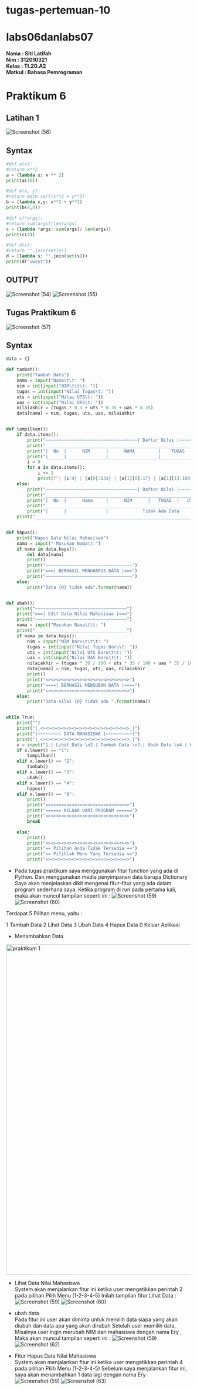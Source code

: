 # tugas-pertemuan-10
# labs06danlabs07
**Nama	   	: Siti Latifah** <br>
**Nim	  	  : 312010321** <br>
**Kelas	  	: TI.20.A2** <br>
**Matkul	  : Bahasa Pemrograman** <br>


# Praktikum 6
## Latihan 1
![Screenshot (56)](https://user-images.githubusercontent.com/73010098/100722150-de52c280-33f2-11eb-8fd9-ab5f6130655c.png)
## Syntax
```python
#def a(x):
#return x**2
a = (lambda x: x ** 2)
print(a(10))

#def b(x, y):
#return math.sqrt(x**2 + y**2)
b = (lambda x,y: x**2 + y**2)
print(b(4,8))

#def c(*args):
#return sum(args)/len(args)
c = (lambda *args: sum(args)/ len(args))
print(c(4))

#def d(s):
#return "".join(set(s))
d = (lambda s: "".join(set(s)))
print(d("vwxyz"))
```
## OUTPUT
![Screenshot (54)](https://user-images.githubusercontent.com/73010098/100722351-1b1eb980-33f3-11eb-892d-139d7aea24c0.png)
![Screenshot (55)](https://user-images.githubusercontent.com/73010098/100722375-2245c780-33f3-11eb-91c1-c7b6282d3d70.png)

## Tugas Praktikum 6
![Screenshot (57)](https://user-images.githubusercontent.com/73010098/100837668-9a6bc600-34a3-11eb-941a-d4187e186637.png)
## Syntax
```python
data = {}

def tambah():
    print("Tambah Data")
    nama = input("Nama\t\t: ")
    nim = int(input("NIM\t\t\t: "))
    tugas = int(input("NIlai Tugas\t: "))
    uts = int(input("Nilai UTS\t: "))
    uas = int(input("Nilai UAS\t: "))
    nilaiakhir = (tugas * 0.3 + uts * 0.35 + uas * 0.35)
    data[nama] = nim, tugas, uts, uas, nilaiakhir


def tampilkan():
    if data.items():
        print("~~~~~~~~~~~~~~~~~~~~~~~~~~~~~~~~~~~| Daftar Nilai |~~~~~~~~~~~~~~~~~~~~~~~~~~~~~~~~~~~")
        print("_______________________________________________________________________________________")
        print("|  No  |      NIM      |      NAMA         |    TUGAS   |   UTS   |   UAS   | AKHIR  |")
        print("|______|_______________|___________________|____________|_________|_________|________|__")
        i = 0
        for a in data.items():
            i += 1
            print(f"| {i:4} | {a[0]:13s} | {a[1][0]:17} | {a[1][1]:10d} |  {a[1][2]:6d} | {a[1][2]:7d} | {a[1][4]:6.2f} | ")
    else:
        print("~~~~~~~~~~~~~~~~~~~~~~~~~~~~~~~~~~~| Daftar Nilai |~~~~~~~~~~~~~~~~~~~~~~~~~~~~~~~~~~~")
        print("_______________________________________________________________________________________")
        print("|  No  |      Nama     |      NIM      |   TUGAS  |   UTS   |   UAS   | Nilai Akhir  |")
        print("_______________________________________________________________________________________")
        print("|      |               |             Tidak Ada Data         |         |                |")
    print("____________________________________________________________________________________________")


def hapus():
    print("Hapus Data Nilai Mahasiswa")
    nama = input(" Masukan Nama\t:")
    if nama in data.keys():
        del data[nama]
        print()
        print("~~~~~~~~~~~~~~~~~~~~~~~~~~~~~~~~~")
        print("===| BERHASIL MENGHAPUS DATA |===")
        print("~~~~~~~~~~~~~~~~~~~~~~~~~~~~~~~~~")
    else:
        print("Data {0} tidak ada".format(nama))


def ubah():
    print("~~~~~~~~~~~~~~~~~~~~~~~~~~~~~~~~~~~")
    print("===| Edit Data Nilai Mahasiswa |===")
    print("~~~~~~~~~~~~~~~~~~~~~~~~~~~~~~~~~~~")
    nama = input("Masukan Nama\t\t: ")
    print("___________________________________")
    if nama in data.keys():
        nim = input("NIM baru\t\t\t: ")
        tugas = int(input("Nilai Tugas Baru\t: "))
        uts = int(input("Nilai UTS Baru\t\t: "))
        uas = int(input("Nilai UAS Baru\t\t: "))
        nilaiakhir = (tugas * 30 / 100 + uts * 35 / 100 + uas * 35 / 100)
        data[nama] = nim, tugas, uts, uas, nilaiakhir
        print()
        print("<><><><><><><><><><><><><><><><>")
        print("====| BERHASIL MENGUBAH DATA |====")
        print("<><><><><><><><><><><><><><><><>")
    else:
        print("Data nilai {0} tidak ada ".format(nama))


while True:
    print("")
    print("|_<><><><><><><><><><><><><><><><><>_|")
    print("|~~~~~~~~| DATA MAHASISWA |~~~~~~~~~~|")
    print("|_<><><><><><><><><><><><><><><><><>_|")
    x = input("1.| Lihat Data \n2.| Tambah Data \n3.| Ubah Data \n4.| Hapus Data \n0.| Keluar Aplikasi \nPilih menu : ")
    if x.lower() == "1":
        tampilkan()
    elif x.lower() == "2":
        tambah()
    elif x.lower() == "3":
        ubah()
    elif x.lower() == "4":
        hapus()
    elif x.lower() == "0":
        print()
        print("<><><><><><><><><><><><><><><><>")
        print("====== KELUAR DARI PROGRAM ======")
        print("<><><><><><><><><><><><><><><><>")
        break

    else:
        print()
        print("<><><><><><><><><><><><><><><><>")
        print("== Pilihan Anda Tidak Tersedia ==")
        print("== Pilihlah Menu Yang Tersedia ==")
        print("<><><><><><><><><><><><><><><><>")
 ```
 
 * Pada tugas praktikum saya menggunakan fitur function yang ada di Python. Dan menggunakan media penyimpanan data berupa Dictionary
Saya akan menjelaskan dikit mengenai fitur-fitur yang ada dalam program sederhana saya.
Ketika program di run pada pertama kali, maka akan muncul tampilan seperti ini :
![Screenshot (59)](https://user-images.githubusercontent.com/73010098/100848281-7b753000-34b3-11eb-9a11-b170a517472e.png)
![Screenshot (60)](https://user-images.githubusercontent.com/73010098/100848285-7d3ef380-34b3-11eb-9c3b-9848b9e021e9.png)

Terdapat 5 Pilihan menu, yaitu :

   1 Tambah Data
   2 Lihat Data
   3 Ubah Data
   4 Hapus Data
   0 Keluar Aplikasi
   
* Menambahkan Data <br>
<img width="897" alt="praktikum 1" src="https://user-images.githubusercontent.com/73053784/100829441-f0d10880-3493-11eb-9c22-afd0235f4835.png">


* Lihat Data Nilai Mahasiswa<br>
System akan menjalankan fitur ini ketika user mengetikkan perintah 2 pada pilihan Pilih Menu (1-2-3-4-5)
Inilah tampilan fitur Lihat Data :
![Screenshot (59)](https://user-images.githubusercontent.com/73010098/100848281-7b753000-34b3-11eb-9a11-b170a517472e.png)
![Screenshot (60)](https://user-images.githubusercontent.com/73010098/100848771-284fad00-34b4-11eb-9bc5-19684c6ac272.png)

* ubah data <br> 
Pada fitur ini user akan diminta untuk memilih data siapa yang akan diubah dan data apa yang akan dirubah
Setelah user memilih data, Misalnya user ingin merubah NIM dari mahasiswa dengan nama Ery , Maka akan muncul tampilan seperti ini :
![Screenshot (59)](https://user-images.githubusercontent.com/73010098/100848281-7b753000-34b3-11eb-9a11-b170a517472e.png)
![Screenshot (62)](https://user-images.githubusercontent.com/73010098/100849102-a6ac4f00-34b4-11eb-8118-a75df17bc10d.png)

* Fitur Hapus Data Nilai Mahasiswa <br>
System akan menjalankan fitur ini ketika user mengetikkan perintah 4 pada pilihan Pilih Menu (1-2-3-4-5)
Sebelum saya menjalankan fitur ini, saya akan menambahkan 1 data lagi dengan nama Ery
![Screenshot (59)](https://user-images.githubusercontent.com/73010098/100848281-7b753000-34b3-11eb-9a11-b170a517472e.png)
![Screenshot (63)](https://user-images.githubusercontent.com/73010098/100849221-d3f8fd00-34b4-11eb-9f81-9b14025eea28.png)






